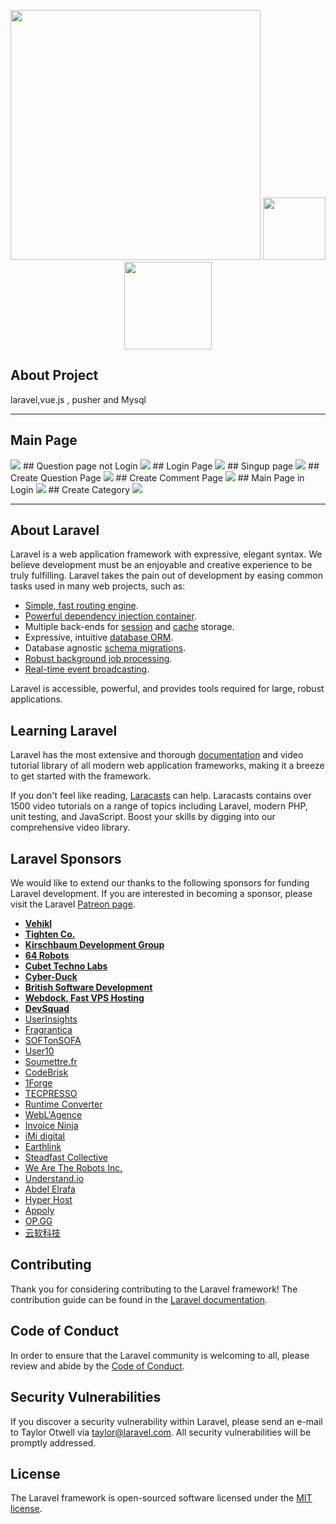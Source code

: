 <p align="center">
<img src="https://res.cloudinary.com/dtfbvvkyp/image/upload/v1566331377/laravel-logolockup-cmyk-red.svg" width="400">
<img height="100" src="https://user-images.githubusercontent.com/55291787/86030221-7c9dbf00-ba34-11ea-8762-3cf93aea0e02.jpeg">
<img height="140"  src="https://user-images.githubusercontent.com/55291787/86028940-d3a29480-ba32-11ea-91fc-366ba59b0e34.jpg">
</p> 

## About Project

laravel,vue.js , pusher and Mysql

***************************************************
## Main Page
<img src="https://user-images.githubusercontent.com/55291787/86027796-70fcc900-ba31-11ea-8091-a5e4d6f26eae.PNG">
## Question page not Login
<img src="https://user-images.githubusercontent.com/55291787/86027814-75c17d00-ba31-11ea-94c8-15487cfb7434.PNG">
## Login Page
<img src="https://user-images.githubusercontent.com/55291787/86027825-79550400-ba31-11ea-902a-17fcbf501683.PNG">
## Singup page
<img src="https://user-images.githubusercontent.com/55291787/86027831-7b1ec780-ba31-11ea-963f-fa68f4b76a43.PNG">
## Create Question Page
<img src="https://user-images.githubusercontent.com/55291787/86027859-8114a880-ba31-11ea-8a6a-deb279f776a1.PNG">
## Create Comment Page
<img src="https://user-images.githubusercontent.com/55291787/86027906-8a9e1080-ba31-11ea-80d3-b5c23cbdccc3.PNG">
## Main Page in Login
<img src="https://user-images.githubusercontent.com/55291787/86027929-8d990100-ba31-11ea-883b-a79bbe0bb11b.PNG">
## Create Category
<img src="https://user-images.githubusercontent.com/55291787/86027943-8ffb5b00-ba31-11ea-9f82-77d7c3b343c2.PNG">

**********************************************************

## About Laravel

Laravel is a web application framework with expressive, elegant syntax. We believe development must be an enjoyable and creative experience to be truly fulfilling. Laravel takes the pain out of development by easing common tasks used in many web projects, such as:

- [Simple, fast routing engine](https://laravel.com/docs/routing).
- [Powerful dependency injection container](https://laravel.com/docs/container).
- Multiple back-ends for [session](https://laravel.com/docs/session) and [cache](https://laravel.com/docs/cache) storage.
- Expressive, intuitive [database ORM](https://laravel.com/docs/eloquent).
- Database agnostic [schema migrations](https://laravel.com/docs/migrations).
- [Robust background job processing](https://laravel.com/docs/queues).
- [Real-time event broadcasting](https://laravel.com/docs/broadcasting).

Laravel is accessible, powerful, and provides tools required for large, robust applications.

## Learning Laravel

Laravel has the most extensive and thorough [documentation](https://laravel.com/docs) and video tutorial library of all modern web application frameworks, making it a breeze to get started with the framework.

If you don't feel like reading, [Laracasts](https://laracasts.com) can help. Laracasts contains over 1500 video tutorials on a range of topics including Laravel, modern PHP, unit testing, and JavaScript. Boost your skills by digging into our comprehensive video library.

## Laravel Sponsors

We would like to extend our thanks to the following sponsors for funding Laravel development. If you are interested in becoming a sponsor, please visit the Laravel [Patreon page](https://patreon.com/taylorotwell).

- **[Vehikl](https://vehikl.com/)**
- **[Tighten Co.](https://tighten.co)**
- **[Kirschbaum Development Group](https://kirschbaumdevelopment.com)**
- **[64 Robots](https://64robots.com)**
- **[Cubet Techno Labs](https://cubettech.com)**
- **[Cyber-Duck](https://cyber-duck.co.uk)**
- **[British Software Development](https://www.britishsoftware.co)**
- **[Webdock, Fast VPS Hosting](https://www.webdock.io/en)**
- **[DevSquad](https://devsquad.com)**
- [UserInsights](https://userinsights.com)
- [Fragrantica](https://www.fragrantica.com)
- [SOFTonSOFA](https://softonsofa.com/)
- [User10](https://user10.com)
- [Soumettre.fr](https://soumettre.fr/)
- [CodeBrisk](https://codebrisk.com)
- [1Forge](https://1forge.com)
- [TECPRESSO](https://tecpresso.co.jp/)
- [Runtime Converter](http://runtimeconverter.com/)
- [WebL'Agence](https://weblagence.com/)
- [Invoice Ninja](https://www.invoiceninja.com)
- [iMi digital](https://www.imi-digital.de/)
- [Earthlink](https://www.earthlink.ro/)
- [Steadfast Collective](https://steadfastcollective.com/)
- [We Are The Robots Inc.](https://watr.mx/)
- [Understand.io](https://www.understand.io/)
- [Abdel Elrafa](https://abdelelrafa.com)
- [Hyper Host](https://hyper.host)
- [Appoly](https://www.appoly.co.uk)
- [OP.GG](https://op.gg)
- [云软科技](http://www.yunruan.ltd/)

## Contributing

Thank you for considering contributing to the Laravel framework! The contribution guide can be found in the [Laravel documentation](https://laravel.com/docs/contributions).

## Code of Conduct

In order to ensure that the Laravel community is welcoming to all, please review and abide by the [Code of Conduct](https://laravel.com/docs/contributions#code-of-conduct).

## Security Vulnerabilities

If you discover a security vulnerability within Laravel, please send an e-mail to Taylor Otwell via [taylor@laravel.com](mailto:taylor@laravel.com). All security vulnerabilities will be promptly addressed.

## License

The Laravel framework is open-sourced software licensed under the [MIT license](https://opensource.org/licenses/MIT).
